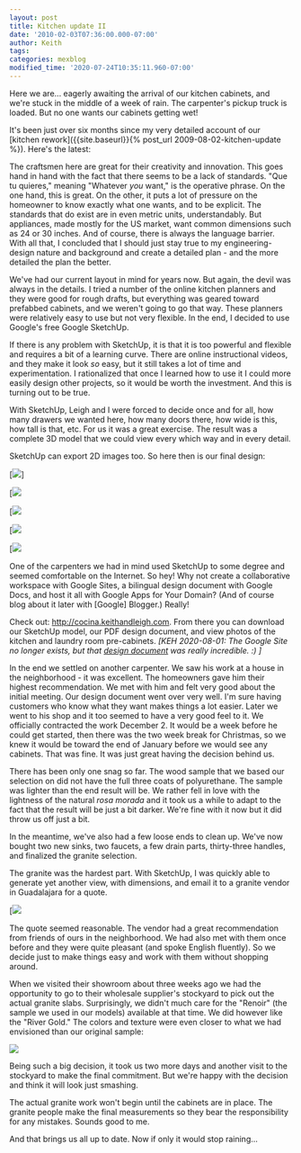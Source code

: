 ```yaml
---
layout: post
title: Kitchen update II
date: '2010-02-03T07:36:00.000-07:00'
author: Keith
tags:
categories: mexblog
modified_time: '2020-07-24T10:35:11.960-07:00'
---
```

Here we are... eagerly awaiting the arrival of our kitchen cabinets, and
we're stuck in the middle of a week of rain. The carpenter's pickup
truck is loaded. But no one wants our cabinets getting wet!

It's been just over six months since my very detailed account of our
[kitchen rework]({{site.baseurl}}{% post_url 2009-08-02-kitchen-update %}).
Here's the latest:

The craftsmen here are great for their creativity and innovation. This
goes hand in hand with the fact that there seems to be a lack of
standards. "Que tu quieres," meaning "Whatever *you* want," is the
operative phrase. On the one hand, this is great. On the other, it puts
a lot of pressure on the homeowner to know exactly what one wants, and
to be explicit. The standards that do exist are in even metric units,
understandably. But appliances, made mostly for the US market, want
common dimensions such as 24 or 30 inches. And of course, there is
always the language barrier. With all that, I concluded that I should
just stay true to my engineering-design nature and background and create
a detailed plan - and the more detailed the plan the better.

We've had our current layout in mind for years now. But again, the devil
was always in the details. I tried a number of the online kitchen
planners and they were good for rough drafts, but everything was geared
toward prefabbed cabinets, and we weren't going to go that way. These
planners were relatively easy to use but not very flexible. In the end,
I decided to use Google's free Google SketchUp.

If there is any problem with SketchUp, it is that it is too powerful and
flexible and requires a bit of a learning curve. There are online
instructional videos, and they make it look *so* easy, but it still
takes a lot of time and experimentation. I rationalized that once I
learned how to use it I could more easily design other projects, so it
would be worth the investment. And this is turning out to be true.

With SketchUp, Leigh and I were forced to decide once and for all, how
many drawers we wanted here, how many doors there, how wide is this, how
tall is that, etc. For us it was a great exercise. The result was a
complete 3D model that we could view every which way and in every
detail.

SketchUp can export 2D images too. So here then is our final design:

[![]({{site.baseurl}}/assets/images/Cocina%20de%20Ernesto%20v%2052A.jpg)]

[![]({{site.baseurl}}/assets/images/Cocina%20de%20Ernesto%20v%2052B.jpg)

[![]({{site.baseurl}}/assets/images/Cocina%20de%20Ernesto%20v%2052C.jpg)

[![]({{site.baseurl}}/assets/images/Cocina%20de%20Ernesto%20v%2052%20D%200.jpg)

[![]({{site.baseurl}}/assets/images/Laundry%2021A.jpg)

One of the carpenters we had in mind used SketchUp to some degree and
seemed comfortable on the Internet. So hey! Why not create a
collaborative workspace with Google Sites, a bilingual design document
with Google Docs, and host it all with Google Apps for Your Domain? (And
of course blog about it later with \[Google\] Blogger.) Really!

Check out: http://cocina.keithandleigh.com.
From there you can download our SketchUp model, our PDF design document,
and view photos of the kitchen and laundry room pre-cabinets.
*\[KEH 2020-08-01: The Google Site no longer exists, but that
[design document](https://drive.google.com/file/d/1tPKpxbT-5DOYRYc5IASsRd77Ik3R_3Nb/view?usp=sharing)
was really incredible. :) \]*

In the end we settled on another carpenter. We saw his work at a house
in the neighborhood - it was excellent. The homeowners gave him their
highest recommendation. We met with him and felt very good about the
initial meeting. Our design document went over very well. I'm sure
having customers who know what they want makes things a lot easier.
Later we went to his shop and it too seemed to have a very good feel to
it. We officially contracted the work December 2. It would be a week
before he could get started, then there was the two week break for
Christmas, so we knew it would be toward the end of January before we
would see any cabinets. That was fine. It was just great having the
decision behind us.

There has been only one snag so far. The wood sample that we based our
selection on did not have the full three coats of polyurethane. The
sample was lighter than the end result will be. We rather fell in love
with the lightness of the natural *rosa morada* and it took us a while
to adapt to the fact that the result will be just a bit darker. We're
fine with it now but it did throw us off just a bit.

In the meantime, we've also had a few loose ends to clean up. We've now
bought two new sinks, two faucets, a few drain parts, thirty-three
handles, and finalized the granite selection.

The granite was the hardest part. With SketchUp, I was quickly able to
generate yet another view, with dimensions, and email it to a granite
vendor in Guadalajara for a quote.

[![]({{site.baseurl}}/assets/images/Cocina%20de%20Ernesto%20v%2052%20A.jpg)

The quote seemed reasonable. The vendor had a great recommendation from
friends of ours in the neighborhood. We had also met with them once
before and they were quite pleasant (and spoke English fluently). So we
decide just to make things easy and work with them without shopping
around.

When we visited their showroom about three weeks ago we had the
opportunity to go to their wholesale supplier's stockyard to pick out
the actual granite slabs. Surprisingly, we didn't much care for the
"Renoir" (the sample we used in our models) available at that time. We
did however like the "River Gold." The colors and texture were even
closer to what we had envisioned than our original sample:

[![]({{site.baseurl}}/assets/images/IMG_6515.JPG)]({{site.baseurl}}/assets/images/IMG_6515.JPG)

Being such a big decision, it took us two more days and another visit to
the stockyard to make the final commitment. But we're happy with the
decision and think it will look just smashing.

The actual granite work won't begin until the cabinets are in place. The
granite people make the final measurements so they bear the
responsibility for any mistakes. Sounds good to me.

And that brings us all up to date. Now if only it would stop raining...
